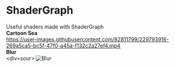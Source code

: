 # ShaderGraph
Useful shaders made with ShaderGraph<br>
<b>Cartoon Sea</b><br>
https://user-images.githubusercontent.com/82811799/229793916-269a5ca5-bc5f-47f0-a45a-f132c2a27ef4.mp4
<br>
<b>Blur</b><br>
<div=sour>
![Blur](https://user-images.githubusercontent.com/82811799/229789761-7411835c-af46-48ca-af14-afa74d0e2213.gif)






